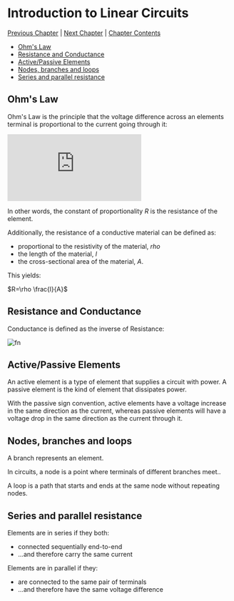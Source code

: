 # Introduction to Linear Circuits <!-- omit in toc -->

[Previous Chapter][prev] | [Next Chapter][next] | [Chapter Contents][index]

[prev]: ./02geometry
[next]: ./04hyperbolic
[index]: ./index

- [Ohm's Law](#ohms-law)
- [Resistance and Conductance](#resistance-and-conductance)
- [Active/Passive Elements](#activepassive-elements)
- [Nodes, branches and loops](#nodes-branches-and-loops)
- [Series and parallel resistance](#series-and-parallel-resistance)

## Ohm's Law

Ohm's Law is the principle that the voltage difference across an elements terminal is proportional to the current going through it:

![fn](https://latex.codecogs.com/svg.latex?V=IR)

In other words, the constant of proportionality _R_ is the resistance of the element.

Additionally, the resistance of a conductive material can be defined as:

- proportional to the resistivity of the material, _rho_
- the length of the material, _l_
- the cross-sectional area of the material, _A_.

This yields:

$R=\rho \frac{l}{A}$

## Resistance and Conductance

Conductance is defined as the inverse of Resistance:

![fn](https://latex.codecogs.com/svg.latex?G=\frac{1}{R})

## Active/Passive Elements

An active element is a type of element that supplies a circuit with power. A passive element is the kind of element that dissipates power.

With the passive sign convention, active elements have a voltage increase in the same direction as the current, whereas passive elements will have a voltage drop in the same direction as the current through it.

## Nodes, branches and loops

A branch represents an element.

In circuits, a node is a point where terminals of different branches meet..

A loop is a path that starts and ends at the same node without repeating nodes.

## Series and parallel resistance

Elements are in series if they both:

- connected sequentially end-to-end
- ...and therefore carry the same current

Elements are in parallel if they:

- are connected to the same pair of terminals
- ...and therefore have the same voltage difference
